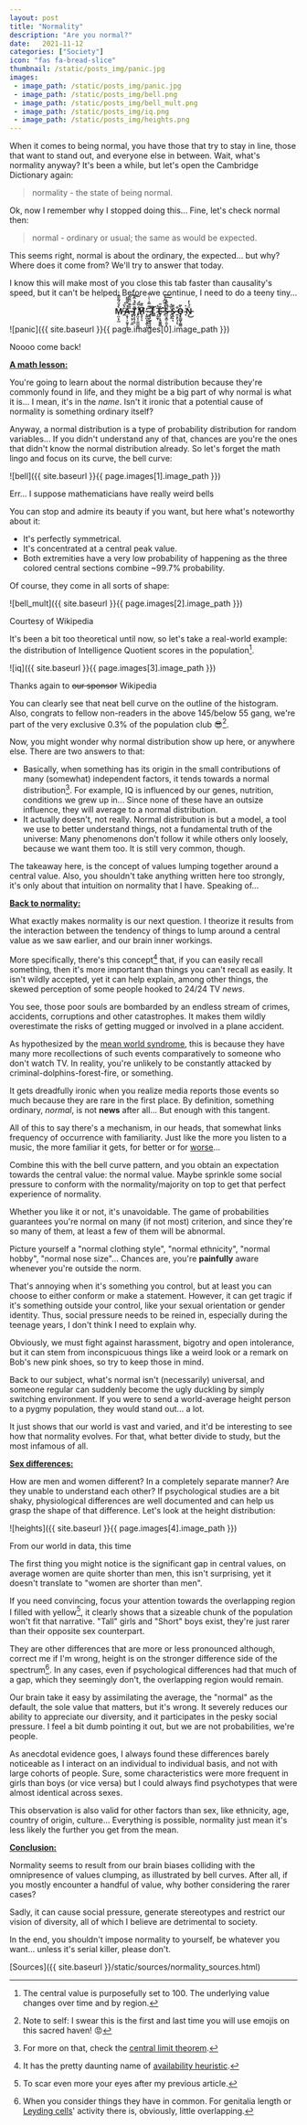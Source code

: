 ```yaml
---
layout: post
title: "Normality"
description: "Are you normal?"
date:   2021-11-12
categories: ["Society"]
icon: "fas fa-bread-slice"
thumbnail: /static/posts_img/panic.jpg
images:
 - image_path: /static/posts_img/panic.jpg
 - image_path: /static/posts_img/bell.png
 - image_path: /static/posts_img/bell_mult.png
 - image_path: /static/posts_img/iq.png
 - image_path: /static/posts_img/heights.png
---
```


When it comes to being normal, you have those that try to stay in line, those that want to stand out, and everyone else in between. Wait, what's normality anyway? It's been a while, but let's open the Cambridge Dictionary again:

> normality - the state of being normal.

Ok, now I remember why I stopped doing this... Fine, let's check normal then:

> normal - ordinary or usual; the same as would be expected.

This seems right, normal is about the ordinary, the expected... but why? Where does it come from? We'll try to answer that today.

I know this will make most of you close this tab faster than causality's speed, but it can't be helped. Before we continue, I need to do a teeny tiny...

<center><b>M̸̹̤͙̩̲̀̉̈́̃̆̅͗̾ ̵̭̈̀̈́A̶̠̥̹̹̤̥͔̍͛̑̎͌̈ͅ ̴̨̟̖͔̠̭̏̏̅͗̈̐͂͠Ṯ̸̘͓̖̦͍͊̏̈́͗̂͠ ̸̡̤̞͕͚̪͈̻͋̏̈́̕H̸̗̗͕̞̄̏͊ ̵̨̬̺͙̖̯̀̕ͅͅ ̴͙̹̗̤̞͉̙̙͊̋̿̾͛͛͋̚ ̷̡̩͕͈̜͔̩͍̂͠L̷͕͖͛͒ ̷̟̱̱͎͂̔E̴̛̥̹̙̥̮͇̻̐̎ ̵̹̋̍͛̅͆̽̉͠S̶̺̫̗̳͕͈̞̈̋̏̂̾̚͠ ̶̗̣̟͐̈́S̷̨͍̏͊ͅͅ ̵̱͙̗͉͎͒ͅÒ̴̧̢͇̬͎̳̳͂ ̴͑̇ͅN̵̗̈́̍̓͜</b></center>

![panic]({{ site.baseurl }}{{ page.images[0].image_path }})
<p class="legend">Noooo come back!</p>

<ins>**A math lesson:**</ins>

You're going to learn about the normal distribution because they're commonly found in life, and they might be a big part of why normal is what it is... I mean, it's in the *name*. Isn't it ironic that a potential cause of normality is something ordinary itself?

Anyway, a normal distribution is a type of probability distribution for random variables... If you didn't understand any of that, chances are you're the ones that didn't know the normal distribution already. So let's forget the math lingo and focus on its curve, the bell curve:

![bell]({{ site.baseurl }}{{ page.images[1].image_path }})
<p class="legend">Err... I suppose mathematicians have really weird bells</p>

You can stop and admire its beauty if you want, but here what's noteworthy about it:
* It's perfectly symmetrical.
* It's concentrated at a central peak value.
* Both extremities have a very low probability of happening as the three colored central sections combine \~99.7% probability.

Of course, they come in all sorts of shape:

![bell_mult]({{ site.baseurl }}{{ page.images[2].image_path }})
<p class="legend">Courtesy of Wikipedia</p>

It's been a bit too theoretical until now, so let's take a real-world example: the distribution of Intelligence Quotient scores in the population[^1].

![iq]({{ site.baseurl }}{{ page.images[3].image_path }})
<p class="legend">Thanks again to <strike>our sponsor</strike> Wikipedia</p>

You can clearly see that neat bell curve on the outline of the histogram. Also, congrats to fellow non-readers in the above 145/below 55 gang, we're part of the very exclusive 0.3% of the population club 😎[^2].

Now, you might wonder why normal distribution show up here, or anywhere else. There are two answers to that:
* Basically, when something has its origin in the small contributions of many (somewhat) independent factors, it tends towards a normal distribution[^3]. For example, IQ is influenced by our genes, nutrition, conditions we grew up in... Since none of these have an outsize influence, they will average to a normal distribution.
* It actually doesn't, not really. Normal distribution is but a model, a tool we use to better understand things, not a fundamental truth of the universe: Many phenomenons don't follow it while others only loosely, because we want them too. It is still very common, though.

The takeaway here, is the concept of values lumping together around a central value. Also, you shouldn't take anything written here too strongly, it's only about that intuition on normality that I have. Speaking of...

<ins>**Back to normality:**</ins>

What exactly makes normality is our next question. I theorize it results from the interaction between the tendency of things to lump around a central value as we saw earlier, and our brain inner workings.

More specifically, there's this concept[^4] that, if you can easily recall something, then it's more important than things you can't recall as easily. It isn't wildly accepted, yet it can help explain, among other things, the skewed perception of some people hooked to 24/24 TV *news*.

You see, those poor souls are bombarded by an endless stream of crimes, accidents, corruptions and other catastrophes. It makes them wildly overestimate the risks of getting mugged or involved in a plane accident.

As hypothesized by the [mean world syndrome](https://en.wikipedia.org/wiki/Mean_world_syndrome), this is because they have many more recollections of such events comparatively to someone who don't watch TV. In reality, you're unlikely to be constantly attacked by criminal-dolphins-forest-fire, or something.

It gets dreadfully ironic when you realize media reports those events so much because they are rare in the first place. By definition, something ordinary, *normal*, is not **news** after all... But enough with this tangent.

All of this to say there's a mechanism, in our heads, that somewhat links frequency of occurrence with familiarity. Just like the more you listen to a music, the more familiar it gets, for better or for [worse](https://www.youtube.com/watch?v=XqZsoesa55w)...

Combine this with the bell curve pattern, and you obtain an expectation towards the central value: the normal value. Maybe sprinkle some social pressure to conform with the normality/majority on top to get that perfect experience of normality.

Whether you like it or not, it's unavoidable. The game of probabilities guarantees you're normal on many (if not most) criterion, and since they're so many of them, at least a few of them will be abnormal.

Picture yourself a "normal clothing style", "normal ethnicity", "normal hobby", "normal nose size"... Chances are, you're **painfully** aware whenever you're outside the norm.

That's annoying when it's something you control, but at least you can choose to either conform or make a statement. However, it can get tragic if it's something outside your control, like your sexual orientation or gender identity. Thus, social pressure needs to be reined in, especially during the teenage years, I don't think I need to explain why.

Obviously, we must fight against harassment, bigotry and open intolerance, but it can stem from inconspicuous things like a weird look or a remark on Bob's new pink shoes, so try to keep those in mind.

Back to our subject, what's normal isn't (necessarily) universal, and someone regular can suddenly become the ugly duckling by simply switching environment. If you were to send a world-average height person to a pygmy population, they would stand out... a lot.

It just shows that our world is vast and varied, and it'd be interesting to see how that normality evolves. For that, what better divide to study, but the most infamous of all.

<ins>**Sex differences:**</ins>

How are men and women different? In a completely separate manner? Are they unable to understand each other? If psychological studies are a bit shaky, physiological differences are well documented and can help us grasp the shape of that difference. Let's look at the height distribution:

![heights]({{ site.baseurl }}{{ page.images[4].image_path }})
<p class="legend">From our world in data, this time</p>

The first thing you might notice is the significant gap in central values, on average women are quite shorter than men, this isn't surprising, yet it doesn't translate to "women are shorter than men".

If you need convincing, focus your attention towards the overlapping region I filled with yellow[^5], it clearly shows that a sizeable chunk of the population won't fit that narrative. "Tall" girls and "Short" boys exist, they're just rarer than their opposite sex counterpart.

They are other differences that are more or less pronounced although, correct me if I'm wrong, height is on the stronger difference side of the spectrum[^6]. In any cases, even if psychological differences had that much of a gap, which they seemingly don't, the overlapping region would remain.

Our brain take it easy by assimilating the average, the "normal" as the default, the sole value that matters, but it's wrong. It severely reduces our ability to appreciate our diversity, and it participates in the pesky social pressure. I feel a bit dumb pointing it out, but we are not probabilities, we're people.

As anecdotal evidence goes, I always found these differences barely noticeable as I interact on an individual to individual basis, and not with large cohorts of people. Sure, some characteristics were more frequent in girls than boys (or vice versa) but I could always find psychotypes that were almost identical across sexes.

This observation is also valid for other factors than sex, like ethnicity, age, country of origin, culture... Everything is possible, normality just mean it's less likely the further you get from the mean.

<ins>**Conclusion:**</ins>

Normality seems to result from our brain biases colliding with the omnipresence of values clumping, as illustrated by bell curves. After all, if you mostly encounter a handful of value, why bother considering the rarer cases?

Sadly, it can cause social pressure, generate stereotypes and restrict our vision of diversity, all of which I believe are detrimental to society.

In the end, you shouldn't impose normality to yourself, be whatever you want... unless it's serial killer, please don't.

[Sources]({{ site.baseurl }}/static/sources/normality_sources.html)

[^1]: The central value is purposefully set to 100. The underlying value changes over time and by region.

[^2]: Note to self: I swear this is the first and last time you will use emojis on this sacred haven! 😡

[^3]: For more on that, check the [central limit theorem](https://en.wikipedia.org/wiki/Central_limit_theorem).

[^4]: It has the pretty daunting name of [availability heuristic](https://en.wikipedia.org/wiki/Availability_heuristic).

[^5]: To scar even more your eyes after my previous article.

[^6]: When you consider things they have in common. For genitalia length or [Leyding cells](https://en.wikipedia.org/wiki/Leydig_cell)' activity there is, obviously, little overlapping.